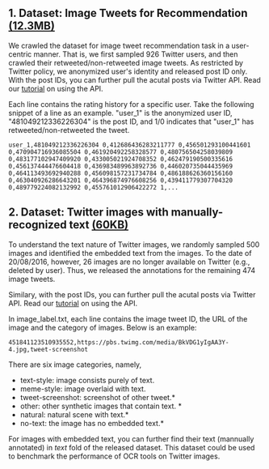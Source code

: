 ## 1. Dataset: Image Tweets for Recommendation [(12.3MB)](rating.zip)
           
We crawled the dataset for image tweet recommendation task in a user-centric manner. That is, we first sampled 926 Twitter users, and then crawled their retweeted/non-retweeted image tweets. As restricted by Twitter policy, we anonymized user's identity and released post ID only. With the post IDs, you can further pull the acutal posts via Twitter API. Read our [tutorial](instructions.MD) on using the API.
	  
	  
Each line contains the rating history for a specific user. Take the following snippet of a line as an example. "user_1" is the anonymized user ID, "481049212336226304" is the post ID, and 1/0 indicates that "user_1" has retweeted/non-retweeted the tweet.
	   
```user_1,481049212336226304 0,412686436283211777 0,456501293100441601 0,470904716936085504 0,461920492258328577 0,480756504258039809 0,483177102947409920 0,433005021924708352 0,462479190500335616 0,456137444476604418 0,436983489963892736 0,446020735044435969 0,464113493692940288 0,456098157231734784 0,486188626360156160 0,463040926286643201 0,464396874976608256 0,439411779307704320 0,489779224082132992 0,455761012906422272 1,...```


## 2. Dataset: Twitter images with manually-recognized text [(60KB)](ocr.zip)
To understand the text nature of Twitter images, we randomly sampled 500 images and identified the embedded text from the images. To the date of 20/08/2016, however, 26 images are no longer available on Twitter (e.g., deleted by user). Thus, we released the annotations for the remaining  474 image tweets.

Similary, with the post IDs, you can further pull the acutal posts via Twitter API. Read our [tutorial](instructions.MD) on using the API.
															  
	 
In image_label.txt, each line contains the image tweet ID, the URL of the image and the category of images. Below is an example:

``` 451841123510935552,https://pbs.twimg.com/media/BkVDG1yIgAA3Y-4.jpg,tweet-screenshot ```
	
															  
There are six image categories, namely, 
* text-style: image consists purely of text.
* meme-style: image overlaid with text. 
* tweet-screenshot: screenshot of other tweet.*
* other: other synthetic images that contain text. *
* natural: natural scene with text.*
* no-text: the image has no embedded text.*

For images with embedded text, you can further find their text (mannually annotated) in <i>text</i> fold of the released dataset. This dataset could be used to benchmark the performance of OCR tools on Twitter images.</p>
	
	
